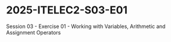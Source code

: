 # 2025-ITELEC2-S03-E01
Session 03 - Exercise 01 - Working with Variables, Arithmetic and Assignment Operators
